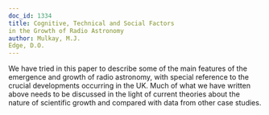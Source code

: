 ```yaml
---
doc_id: 1334
title: Cognitive, Technical and Social Factors
in the Growth of Radio Astronomy
author: Mulkay, M.J.
Edge, D.O.
---
```


We have tried in this paper to describe some of the main features of the
emergence and growth of radio astronomy, with special reference to the crucial
developments occurring in the UK.  Much of what we have written above needs
to be discussed in the light of current theories about the nature of
scientific growth and compared with data from other case studies.